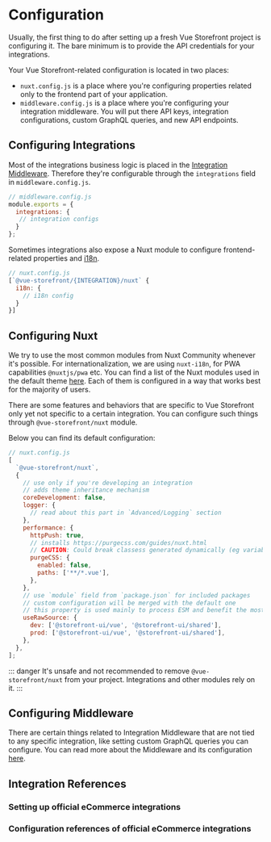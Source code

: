 # Configuration

Usually, the first thing to do after setting up a fresh Vue Storefront project is configuring it. The bare minimum is to provide the API credentials for your integrations.

Your Vue Storefront-related configuration is located in two places:

- `nuxt.config.js` is a place where you're configuring properties related only to the frontend part of your application.
- `middleware.config.js` is a place where you're configuring your integration middleware. You will put there API keys, integration configurations, custom GraphQL queries, and new API endpoints.

## Configuring Integrations

Most of the integrations business logic is placed in the [Integration Middleware](/v2/advanced/server-middleware). Therefore they're configurable through the `integrations` field in `middleware.config.js`. 

```js
// middleware.config.js
module.exports = {
  integrations: {
   // integration configs
  }
};
```

Sometimes integrations also expose a Nuxt module to configure frontend-related properties and [i18n](/v2/advanced/internationalization).

```js
// nuxt.config.js
[`@vue-storefront/{INTEGRATION}/nuxt` {
  i18n: {
    // i18n config
  }
}]
```

## Configuring Nuxt

We try to use the most common modules from Nuxt Community whenever it's possible. For internationalization, we are using `nuxt-i18n`, for PWA capabilities `@nuxtjs/pwa` etc. You can find a list of the Nuxt modules used in the default theme [here](theme.html#preinstalled-modules-and-libraries). Each of them is configured in a way that works best for the majority of users.

There are some features and behaviors that are specific to Vue Storefront only yet not specific to a certain integration. You can configure such things through `@vue-storefront/nuxt` module.

[//]: # 'TODO: Add documentation for VSF/NUXT module'

Below you can find its default configuration:

```js
// nuxt.config.js
[
  `@vue-storefront/nuxt`,
  {
    // use only if you're developing an integration
    // adds theme inheritance mechanism
    coreDevelopment: false,
    logger: {
      // read about this part in `Advanced/Logging` section
    },
    performance: {
      httpPush: true,
      // installs https://purgecss.com/guides/nuxt.html
      // CAUTION: Could break classess generated dynamically (eg variable + '-secondary')
      purgeCSS: {
        enabled: false,
        paths: ['**/*.vue'],
      },
    },
    // use `module` field from `package.json` for included packages
    // custom configuration will be merged with the default one
    // this property is used mainly to process ESM and benefit the most from treeshaking
    useRawSource: {
      dev: ['@storefront-ui/vue', '@storefront-ui/shared'],
      prod: ['@storefront-ui/vue', '@storefront-ui/shared'],
    },
  },
];
```
::: danger
It's unsafe and not recommended to remove `@vue-storefront/nuxt` from your project. Integrations and other modules rely on it.
:::

## Configuring Middleware

There are certain things related to Integration Middleware that are not tied to any specific integration, like setting custom GraphQL queries you can configure. You can read more about the Middleware and its configuration [here](/v2/advanced/server-middleware).

## Integration References


### Setting up official eCommerce integrations

<CommerceIntegrationLinks 
 commercetools="/commercetools/getting-started.html"
 shopify="/shopify/api-client.html"
/>

### Configuration references of official eCommerce integrations

<CommerceIntegrationLinks 
 commercetools="/commercetools/configuration.html"
 shopify="/shopify/api-client.html"
/>